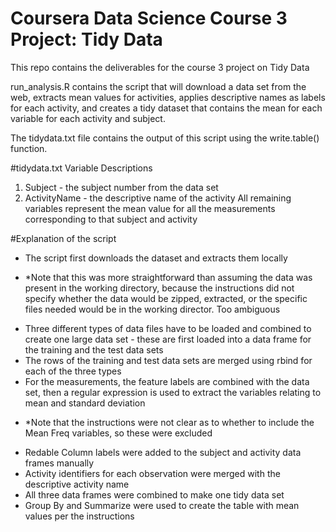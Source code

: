 # Coursera Data Science Course 3 Project: Tidy Data
This repo contains the deliverables for the course 3 project on Tidy Data

run_analysis.R contains the script that will download a data set from the web, extracts mean values for activities, applies descriptive names as labels for each activity, and creates a tidy dataset that contains the mean for each variable for each activity and subject. 

The tidydata.txt file contains the output of this script using the write.table() function.  

#tidydata.txt Variable Descriptions
1. Subject - the subject number from the data set
2. ActivityName - the descriptive name of the activity
All remaining variables represent the mean value for all the measurements corresponding to that subject and activity

#Explanation of the script
* The script first downloads the dataset and extracts them locally
+ *Note that this was more straightforward than assuming the data was present in the working directory, because the instructions did not specify whether the data would be zipped, extracted, or the specific files needed would be in the working director.  Too ambiguous
* Three different types of data files have to be loaded and combined to create one large data set - these are first loaded into a data frame for the training and the test data sets
* The rows of the training and test data sets are merged using rbind for each of the three types
* For the measurements, the feature labels are combined with the data set, then a regular expression is used to extract the variables relating to mean and standard deviation
+ *Note that the instructions were not clear as to whether to include the Mean Freq variables, so these were excluded
* Redable Column labels were added to the subject and activity data frames manually
* Activity identifiers for each observation were merged with the descriptive activity name
* All three data frames were combined to make one tidy data set
* Group By and Summarize were used to create the table with mean values per the instructions
